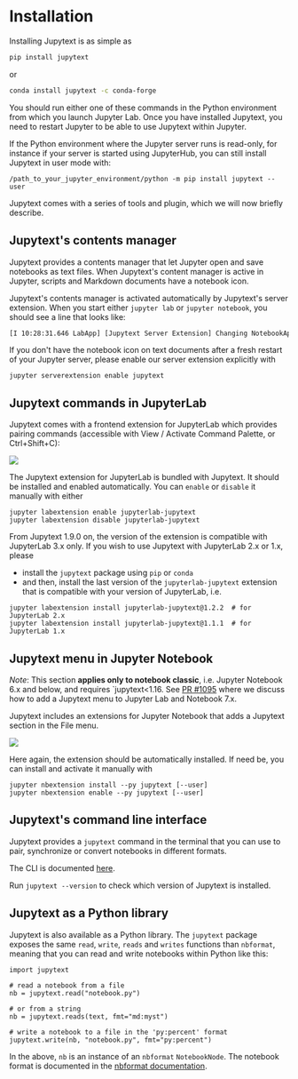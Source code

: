 # Installation

Installing Jupytext is as simple as
```bash
pip install jupytext
```
or
```bash
conda install jupytext -c conda-forge
```

You should run either one of these commands in the Python environment from which you launch Jupyter Lab. Once you have installed Jupytext, you need to restart Jupyter to be able to use Jupytext within Jupyter.

If the Python environment where the Jupyter server runs is read-only, for instance if your server is started using JupyterHub, you can still install Jupytext in user mode with:
```
/path_to_your_jupyter_environment/python -m pip install jupytext --user
```

Jupytext comes with a series of tools and plugin, which we will now briefly describe.

## Jupytext's contents manager

Jupytext provides a contents manager that let Jupyter open and save notebooks as text files. When Jupytext's content manager is active in Jupyter, scripts and Markdown documents have a notebook icon.

Jupytext's contents manager is activated automatically by Jupytext's server extension. When you start either `jupyter lab` or `jupyter notebook`, you should see a line that looks like:
```bash
[I 10:28:31.646 LabApp] [Jupytext Server Extension] Changing NotebookApp.contents_manager_class from LargeFileManager to jupytext.TextFileContentsManager
```

If you don't have the notebook icon on text documents after a fresh restart of your Jupyter server, please enable our server extension explicitly with
```
jupyter serverextension enable jupytext
```

## Jupytext commands in JupyterLab

Jupytext comes with a frontend extension for JupyterLab which provides pairing commands (accessible with View / Activate Command Palette, or Ctrl+Shift+C):

![](images/pair_commands.png)

The Jupytext extension for JupyterLab is bundled with Jupytext. It should be installed and enabled automatically. You can `enable` or `disable` it manually with either
```
jupyter labextension enable jupyterlab-jupytext
jupyter labextension disable jupyterlab-jupytext
```

From Jupytext 1.9.0 on, the version of the extension is compatible with JupyterLab 3.x only. If you wish to use Jupytext with JupyterLab 2.x or 1.x, please
- install the `jupytext` package using `pip` or `conda`
- and then, install the last version of the `jupyterlab-jupytext` extension that is compatible with your version of JupyterLab, i.e.
```
jupyter labextension install jupyterlab-jupytext@1.2.2  # for JupyterLab 2.x
jupyter labextension install jupyterlab-jupytext@1.1.1  # for JupyterLab 1.x
```

## Jupytext menu in Jupyter Notebook

*Note*: This section **applies only to
notebook classic**, i.e. Jupyter Notebook 6.x and below, and requires `jupytext<1.16. See [PR
#1095](https://github.com/mwouts/jupytext/issues/1095) where we discuss how to
add a Jupytext menu to Jupyter Lab and Notebook 7.x.

Jupytext includes an extensions for Jupyter Notebook that adds a Jupytext section in the File menu.

![](images/jupytext_menu.png)

Here again, the extension should be automatically installed. If need be, you can install and activate it manually with
```
jupyter nbextension install --py jupytext [--user]
jupyter nbextension enable --py jupytext [--user]
```

## Jupytext's command line interface

Jupytext provides a `jupytext` command in the terminal that you can use to pair, synchronize or convert notebooks in different formats.

The CLI is documented [here](using-cli.md).

Run `jupytext --version` to check which version of Jupytext is installed.

## Jupytext as a Python library

Jupytext is also available as a Python library. The `jupytext` package exposes the same `read`, `write`, `reads` and `writes` functions than `nbformat`, meaning that you can read and write notebooks within Python like this:

```
import jupytext

# read a notebook from a file
nb = jupytext.read("notebook.py")

# or from a string
nb = jupytext.reads(text, fmt="md:myst")

# write a notebook to a file in the 'py:percent' format
jupytext.write(nb, "notebook.py", fmt="py:percent")
```

In the above, `nb` is an instance of an `nbformat` `NotebookNode`. The notebook format is documented in the [nbformat documentation](https://nbformat.readthedocs.io).
